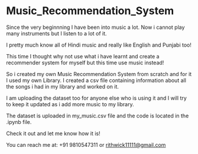 # Music_Recommendation_System

Since the very beginnning I have been into music a lot. Now i cannot play many instruments but I listen to a lot of it. 

I pretty much know all of Hindi music and really like English and Punjabi too!

This time I thought why not use what i have learnt and create a recommender system for myself but this time use music instead!

So i created my own Music Recommendation System from scratch and for it I used my own Library. 
I created a csv file containing information about all the songs i had in my library and worked on it. 

I am uploading the dataset too for anyone else who is using it and I will try to keep it updated as i add more music to my library. 

The dataset is uploaded in my_music.csv file and the code is located in the .ipynb file. 

Check it out and let me know how it is!

You can reach me at: 
+91 9810547311
or 
rithwick11111@gmail.com
